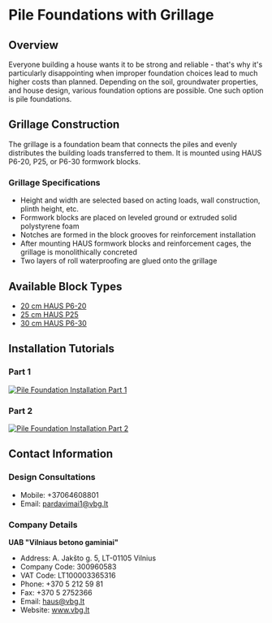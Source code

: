 # Pile Foundations with Grillage

## Overview
Everyone building a house wants it to be strong and reliable - that's why it's particularly disappointing when improper foundation choices lead to much higher costs than planned. Depending on the soil, groundwater properties, and house design, various foundation options are possible. One such option is pile foundations.

## Grillage Construction
The grillage is a foundation beam that connects the piles and evenly distributes the building loads transferred to them. It is mounted using HAUS P6-20, P25, or P6-30 formwork blocks.

### Grillage Specifications
- Height and width are selected based on acting loads, wall construction, plinth height, etc.
- Formwork blocks are placed on leveled ground or extruded solid polystyrene foam
- Notches are formed in the block grooves for reinforcement installation
- After mounting HAUS formwork blocks and reinforcement cages, the grillage is monolithically concreted
- Two layers of roll waterproofing are glued onto the grillage

## Available Block Types
- [20 cm HAUS P6-20](https://www.vbg.lt/blokeliai/betoniniai-klojiniu-blokai/idiegtas-klojinys-haus-p6-20/)
- [25 cm HAUS P25](https://www.vbg.lt/blokeliai/betoniniai-klojiniu-blokai/betoniniai-klojiniu-blokai-haus-p25/)
- [30 cm HAUS P6-30](https://www.vbg.lt/blokeliai/betoniniai-klojiniu-blokai/pamatiniai-blokeliai-30cm/)

## Installation Tutorials
### Part 1
[![Pile Foundation Installation Part 1](https://img.youtube.com/vi/MWyOfDC3x9w/0.jpg)](https://www.youtube.com/watch?v=MWyOfDC3x9w)

### Part 2
[![Pile Foundation Installation Part 2](https://img.youtube.com/vi/XFsURPe6ofs/0.jpg)](https://www.youtube.com/watch?v=XFsURPe6ofs)

## Contact Information
### Design Consultations
- Mobile: +37064608801
- Email: pardavimai1@vbg.lt

### Company Details
**UAB "Vilniaus betono gaminiai"**
- Address: A. Jakšto g. 5, LT-01105 Vilnius
- Company Code: 300960583
- VAT Code: LT100003365316
- Phone: +370 5 212 59 81
- Fax: +370 5 2752366
- Email: haus@vbg.lt
- Website: www.vbg.lt
